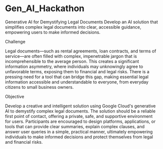 # Gen_AI_Hackathon
Generative AI for Demystifying Legal Documents Develop an AI solution that simplifies complex legal documents into clear, accessible guidance, empowering users to make informed decisions.

Challenge

Legal documents—such as rental agreements, loan contracts, and terms of service—are often filled with complex, impenetrable jargon that is incomprehensible to the average person. This creates a significant information asymmetry, where individuals may unknowingly agree to unfavorable terms, exposing them to financial and legal risks. There is a pressing need for a tool that can bridge this gap, making essential legal information accessible and understandable to everyone, from everyday citizens to small business owners.


Objective

Develop a creative and intelligent solution using Google Cloud's generative AI to demystify complex legal documents. The solution should be a reliable first point of contact, offering a private, safe, and supportive environment for users. Participants are encouraged to design platforms, applications, or tools that can provide clear summaries, explain complex clauses, and answer user queries in a simple, practical manner, ultimately empowering individuals to make informed decisions and protect themselves from legal and financial risks.
